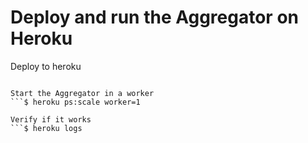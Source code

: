 # Deploy and run the Aggregator on Heroku

Deploy to heroku
```$ sbt assembly deployHeroku

Start the Aggregator in a worker
```$ heroku ps:scale worker=1

Verify if it works
```$ heroku logs

